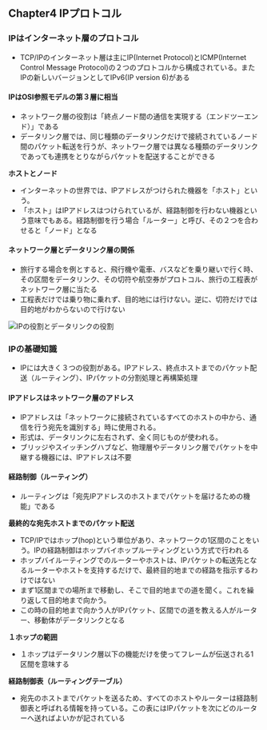 ## Chapter4 IPプロトコル

### IPはインターネット層のプロトコル

- TCP/IPのインターネット層は主にIP(Internet Protocol)とICMP(Internet Control Message Protocol)の２つのプロトコルから構成されている。またIPの新しいバージョンとしてIPv6(IP version 6)がある

#### IPはOSI参照モデルの第３層に相当

- ネットワーク層の役割は「終点ノード間の通信を実現する（エンドツーエンド）」である
- データリンク層では、同じ種類のデータリンクだけで接続されているノード間のパケット転送を行うが、ネットワーク層では異なる種類のデータリンクであっても連携をとりながらパケットを配送することができる

**ホストとノード**

- インターネットの世界では、IPアドレスがつけられた機器を「ホスト」という。
- 「ホスト」はIPアドレスはつけられているが、経路制御を行わない機器という意味でもある。経路制御を行う場合「ルーター」と呼び、その２つを合わせると「ノード」となる

#### ネットワーク層とデータリンク層の関係

- 旅行する場合を例とすると、飛行機や電車、バスなどを乗り継いで行く時、その区間をデータリンク、その切符や航空券がプロトコル、旅行の工程表がネットワーク層に当たる
- 工程表だけでは乗り物に乗れず、目的地には行けない。逆に、切符だけでは目的地がわからないので行けない

![IPの役割とデータリンクの役割](https://raw.githubusercontent.com/shinzanmono/Markdown/07e943317bc5ae719ef7a82c7d9d061bdc6a1782/images/datalink-and-ip.drawio.svg)

### IPの基礎知識

- IPには大きく３つの役割がある。IPアドレス、終点ホストまでのパケット配送（ルーティング）、IPパケットの分割処理と再構築処理

#### IPアドレスはネットワーク層のアドレス

- IPアドレスは「ネットワークに接続されているすべてのホストの中から、通信を行う宛先を識別する」時に使用される。
- 形式は、データリンクに左右されず、全く同じものが使われる。
- ブリッジやスイッチングハブなど、物理層やデータリンク層でパケットを中継する機器には、IPアドレスは不要

#### 経路制御（ルーティング）

- ルーティングは「宛先IPアドレスのホストまでパケットを届けるための機能」である

**最終的な宛先ホストまでのパケット配送**

- TCP/IPではホップ(hop)という単位があり、ネットワークの1区間のことをいう。IPの経路制御はホップバイホップルーティングという方式で行われる
- ホップバイルーティングでのルーターやホストは、IPパケットの転送先となるルーターやホストを支持するだけで、最終目的地までの経路を指示するわけではない
- まず1区間までの場所まで移動し、そこで目的地までの道を聞く。これを繰り返して目的地まで向かう。
- この時の目的地まで向かう人がIPパケット、区間での道を教える人がルーター、移動体がデータリンクとなる

**１ホップの範囲**

- １ホップはデータリンク層以下の機能だけを使ってフレームが伝送される1区間を意味する

**経路制御表（ルーティングテーブル）**

- 宛先のホストまでパケットを送るため、すべてのホストやルーターは経路制御表と呼ばれる情報を持っている。この表にはIPパケットを次にどのルーターへ送ればよいかが記されている

